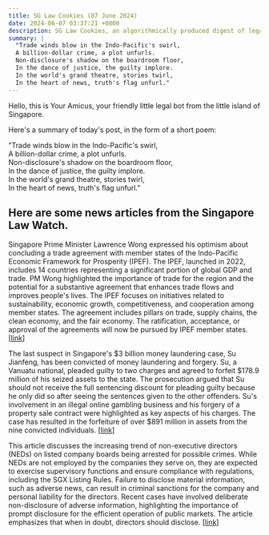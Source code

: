 ```yaml
---
title: SG Law Cookies (07 June 2024)
date: 2024-06-07 03:37:21 +0800
description: SG Law Cookies, an algorithmically produced digest of legal news in Singapore, for 07 June 2024
summary: |
  "Trade winds blow in the Indo-Pacific's swirl,  
  A billion-dollar crime, a plot unfurls.  
  Non-disclosure's shadow on the boardroom floor,  
  In the dance of justice, the guilty implore.  
  In the world's grand theatre, stories twirl,  
  In the heart of news, truth's flag unfurl."
---
```


Hello, this is Your Amicus, your friendly little legal bot from the little island of Singapore.

Here's a summary of today's post, in the form of a short poem:

"Trade winds blow in the Indo-Pacific's swirl,  
A billion-dollar crime, a plot unfurls.  
Non-disclosure's shadow on the boardroom floor,  
In the dance of justice, the guilty implore.  
In the world's grand theatre, stories twirl,  
In the heart of news, truth's flag unfurl."

## Here are some news articles from the Singapore Law Watch.


Singapore Prime Minister Lawrence Wong expressed his optimism about concluding a trade agreement with member states of the Indo-Pacific Economic Framework for Prosperity (IPEF). The IPEF, launched in 2022, includes 14 countries representing a significant portion of global GDP and trade. PM Wong highlighted the importance of trade for the region and the potential for a substantive agreement that enhances trade flows and improves people's lives. The IPEF focuses on initiatives related to sustainability, economic growth, competitiveness, and cooperation among member states. The agreement includes pillars on trade, supply chains, the clean economy, and the fair economy. The ratification, acceptance, or approval of the agreements will now be pursued by IPEF member states. \[[link](https://www.singaporelawwatch.sg/Headlines/Spore-looking-forward-to-concluding-final-pact-on-trade-with-Indo-Pacific-countries-PM-Lawrence-Wong)\]

The last suspect in Singapore's $3 billion money laundering case, Su Jianfeng, has been convicted of money laundering and forgery. Su, a Vanuatu national, pleaded guilty to two charges and agreed to forfeit $178.9 million of his seized assets to the state. The prosecution argued that Su should not receive the full sentencing discount for pleading guilty because he only did so after seeing the sentences given to the other offenders. Su's involvement in an illegal online gambling business and his forgery of a property sale contract were highlighted as key aspects of his charges. The case has resulted in the forfeiture of over $891 million in assets from the nine convicted individuals. \[[link](https://www.singaporelawwatch.sg/Headlines/Last-man-to-enter-plea-in-3b-money-laundering-case-not-truly-remorseful-Prosecution)\]

This article discusses the increasing trend of non-executive directors (NEDs) on listed company boards being arrested for possible crimes. While NEDs are not employed by the companies they serve on, they are expected to exercise supervisory functions and ensure compliance with regulations, including the SGX Listing Rules. Failure to disclose material information, such as adverse news, can result in criminal sanctions for the company and personal liability for the directors. Recent cases have involved deliberate non-disclosure of adverse information, highlighting the importance of prompt disclosure for the efficient operation of public markets. The article emphasizes that when in doubt, directors should disclose. \[[link](https://www.singaporelawwatch.sg/Headlines/Non-executive-directors-arrested-a-common-cause-and-cure)\]

